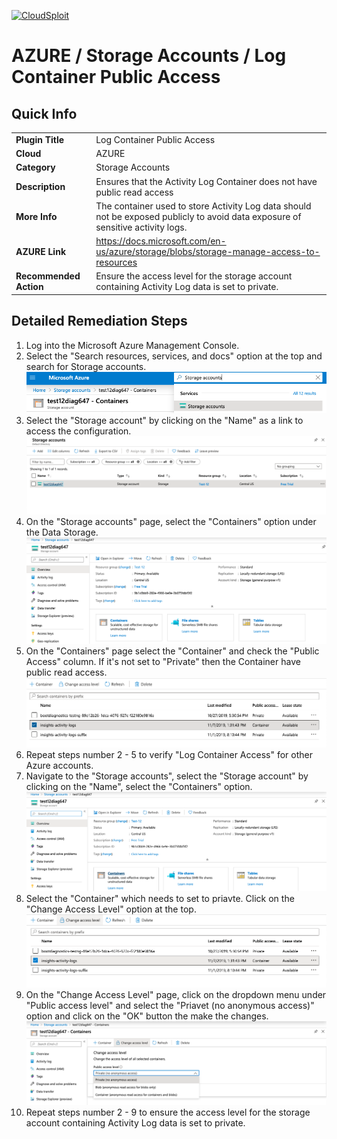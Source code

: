 [![CloudSploit](https://cloudsploit.com/img/logo-new-big-text-100.png "CloudSploit")](https://cloudsploit.com)

# AZURE / Storage Accounts / Log Container Public Access

## Quick Info

| | |
|-|-|
| **Plugin Title** | Log Container Public Access |
| **Cloud** | AZURE |
| **Category** | Storage Accounts |
| **Description** | Ensures that the Activity Log Container does not have public read access |
| **More Info** | The container used to store Activity Log data should not be exposed publicly to avoid data exposure of sensitive activity logs. |
| **AZURE Link** | https://docs.microsoft.com/en-us/azure/storage/blobs/storage-manage-access-to-resources |
| **Recommended Action** | Ensure the access level for the storage account containing Activity Log data is set to private. |

## Detailed Remediation Steps

1. Log into the Microsoft Azure Management Console.
2. Select the "Search resources, services, and docs" option at the top and search for Storage accounts. </br> <img src="/resources/azure/storageaccounts/log-container-public-access/step2.png"/>
3. Select the "Storage account" by clicking on the "Name" as a link to access the configuration.</br> <img src="/resources/azure/storageaccounts/log-container-public-access/step3.png"/> 
4. On the "Storage accounts" page, select the "Containers" option under the Data Storage. </br> <img src="/resources/azure/storageaccounts/log-container-public-access/step4.png"/> 
5. On the "Containers" page select the "Container" and check the "Public Access" column. If it's not set to "Private" then the Container have public read access.</br> <img src="/resources/azure/storageaccounts/log-container-public-access/step5.png"/> 
6. Repeat steps number 2 - 5 to verify "Log Container Access" for other Azure accounts.</br>
7. Navigate to the "Storage accounts", select the "Storage account" by clicking on the "Name", select the "Containers" option.</br>  <img src="/resources/azure/storageaccounts/log-container-public-access/step7.png"/> 
8. Select the "Container" which needs to set to priavte. Click on the "Change Access Level" option at the top.</br>  <img src="/resources/azure/storageaccounts/log-container-public-access/step8.png"/> 
9. On the "Change Access Level" page, click on the dropdown menu under "Public access level" and select the "Priavet (no anonymous access)" option and click on the "OK" button the make the changes.</br>  <img src="/resources/azure/storageaccounts/log-container-public-access/step9.png"/> 
10. Repeat steps number 2 - 9 to ensure the access level for the storage account containing Activity Log data is set to private.</br>

